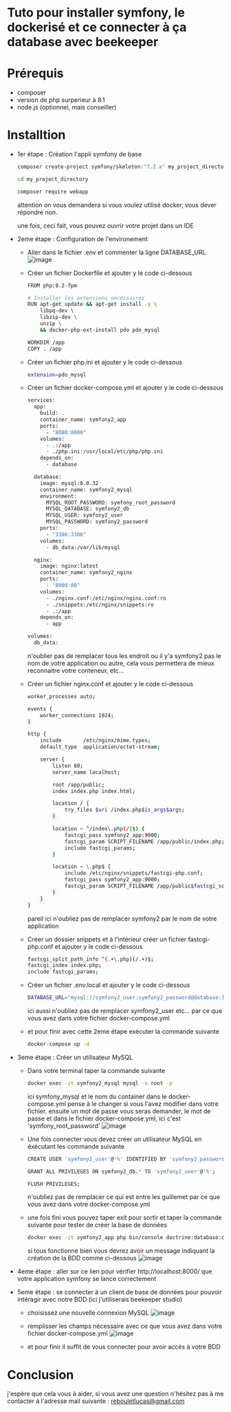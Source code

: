 # Tuto pour installer symfony, le dockerisé et ce connecter à ça database avec beekeeper

# Prérequis
  - composer
  - version de php surperieur à 8.1
  - node.js (optionnel, mais conseiller)

# Installtion

  - 1er étape : Création l'appli symfony de base

    ```bash
    composer create-project symfony/skeleton:"7.2.x" my_project_directory
    ```

    ```bash
    cd my_project_directory
    ```

    ```bash
    composer require webapp
    ```

    attention on vous demandera si vous voulez utilisé docker, vous dever répondre non.

    une fois, ceci fait, vous pouvez ouvrir votre projet dans un IDE

  - 2eme étape : Configuration de l'environement

    - Aller dans le fichier .env et commenter la ligne DATABASE_URL
      ![image](https://github.com/user-attachments/assets/00724a9d-b36c-47c1-96dd-3d3f97b5cf65)
      
    - Créer un fichier Dockerfile et ajouter y le code ci-dessous
      ```bash
      FROM php:8.2-fpm

      # Installer les extensions nécessaires
      RUN apt-get update && apt-get install -y \
          libpq-dev \
          libzip-dev \
          unzip \
          && docker-php-ext-install pdo pdo_mysql
      
      WORKDIR /app
      COPY . /app
      ```

    - Créer un fichier php.ini et ajouter y le code ci-dessous
      ```bash
      extension=pdo_mysql
      ```

    - Créer un fichier docker-compose.yml et ajouter y le code ci-dessous
      ```bash
      services:
        app:
          build: .
          container_name: symfony2_app
          ports:
            - "8080:8000"
          volumes:
            - .:/app
            - ./php.ini:/usr/local/etc/php/php.ini
          depends_on:
            - database
      
        database:
          image: mysql:8.0.32
          container_name: symfony2_mysql
          environment:
            MYSQL_ROOT_PASSWORD: symfony_root_password
            MYSQL_DATABASE: symfony2_db
            MYSQL_USER: symfony2_user
            MYSQL_PASSWORD: symfony2_password
          ports:
            - "3306:3306"
          volumes:
            - db_data:/var/lib/mysql
      
        nginx:
          image: nginx:latest
          container_name: symfony2_nginx
          ports:
            - "8000:80"
          volumes:
            - ./nginx.conf:/etc/nginx/nginx.conf:ro
            - ./snippets:/etc/nginx/snippets:ro 
            - .:/app
          depends_on:
            - app
      
      volumes:
        db_data:
      ```

      n'oublier pas de remplacer tous les endroit ou il y'a symfony2 pas le nom de votre application ou autre, cela vous permettera de mieux reconnaitre votre conteneur, etc...

    - Créer un fichier nginx.conf et ajouter y le code ci-dessous
      ```bash
      worker_processes auto;

      events {
          worker_connections 1024;
      }
      
      http {
          include       /etc/nginx/mime.types;
          default_type  application/octet-stream;

          server {
              listen 80;
              server_name localhost;
      
              root /app/public;
              index index.php index.html;
      
              location / {
                  try_files $uri /index.php$is_args$args;
              }
      
              location ~ ^/index\.php(/|$) {
                  fastcgi_pass symfony2_app:9000;
                  fastcgi_param SCRIPT_FILENAME /app/public/index.php;
                  include fastcgi_params;
              }
      
              location ~ \.php$ {
                  include /etc/nginx/snippets/fastcgi-php.conf;
                  fastcgi_pass symfony2_app:9000;
                  fastcgi_param SCRIPT_FILENAME /app/public$fastcgi_script_name;
              }
          }
      }
      ```

      pareil ici n'oubliez pas de remplacer symfony2 par le nom de votre application

    - Créer un dossier snippets et à l'intérieur créer un fichier fastcgi-php.conf et ajouter y le code ci-dessous
      ```bash
      fastcgi_split_path_info ^(.+\.php)(/.+)$;
      fastcgi_index index.php;
      include fastcgi_params;
      ```

    - Créer un fichier .env.local et ajouter y le code ci-dessous
      ```bash
      DATABASE_URL="mysql://symfony2_user:symfony2_password@database:3306/symfony2_db?serverVersion=8.0.32&charset=utf8mb4"
      ```

      ici aussi n'oubliez pas de remplacer symfony2_user etc... par ce que vous avez dans votre fichier docker-compose.yml

    - et pour finir avec cette 2eme étape exécuter la commande suivante
      ```bash
      docker-compose up -d
      ```

  - 3eme étape : Créer un utilisateur MySQL

    - Dans votre terminal taper la commande suivante
      ```bash
      docker exec -it symfony2_mysql mysql -u root -p
      ```
      ici symfony_mysql et le nom du container dans le docker-compose.yml pense à le changer si vous l'avez modifier dans votre fichier.
      ensuite un mot de passe vous seras demander, le mot de passe et dans le fichier docker-compose.yml, ici c'est 'symfony_root_password'
      ![image](https://github.com/user-attachments/assets/21858610-4657-4f66-b173-562cd00246e8)

    - Une fois connecter vous devez créer un utilisateur MySQL en éxécutant les commande suivante
      ```bash
      CREATE USER 'symfony2_user'@'%' IDENTIFIED BY 'symfony2_password';
      ```
      
      ```bash
      GRANT ALL PRIVILEGES ON symfony2_db.* TO 'symfony2_user'@'%';
      ```
      
      ```bash
      FLUSH PRIVILEGES;
      ```

      n'oubliez pas de remplacer ce qui est entre les guillemet par ce que vous avez dans votre docker-compose.yml
      
    - une fois fini vous pouvez taper exit pour sortir et taper la commande suivante pour tester de créer la base de données
      ```bash
      docker exec -it symfony2_app php bin/console doctrine:database:create
      ```

      si tous fonctionne bien vous devrez avoir un message indiquant la création de la BDD comme ci-dessous
      ![image](https://github.com/user-attachments/assets/5e983a4a-e530-4415-b6d0-2343a827612e)

  - 4eme étape : aller sur ce lien pour vérifier http://localhost:8000/ que votre application symfony se lance correctement

  - 5eme étape : se connecter à un client de base de données pour pouvoir intéragir avec notre BDD (ici j'utiliserais beekeeper studio)

    - choisissez une nouvelle connexion MySQL
      ![image](https://github.com/user-attachments/assets/830e79a0-a574-4c53-a9b0-3440ed34dfd6)

    - remplisser les champs nécessaire avec ce que vous avez dans votre fichier docker-compose.yml
      ![image](https://github.com/user-attachments/assets/83494c05-023a-44af-910f-3c06aa0c3deb)

    - et pour finir il suffit de vous connecter pour avoir accès à votre BDD
   
  # Conclusion

  j'espère que cela vous à aider, si vous avez une question n'hésitez pas à me contacter à l'adresse mail suivante : rebouletlucas@gmail.com
